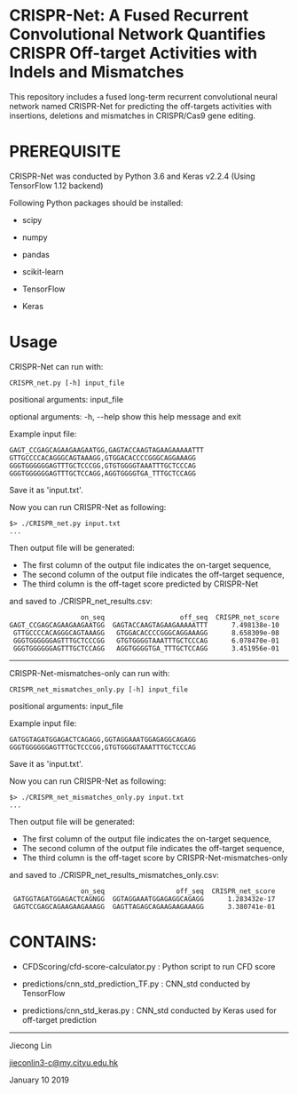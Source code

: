 # CRISPR-Net: A Fused Recurrent Convolutional Network Quantifies CRISPR Off-target Activities with Indels and Mismatches
This repository includes a fused long-term recurrent convolutional neural network named CRISPR-Net for predicting the off-targets activities with insertions, deletions and mismatches in CRISPR/Cas9 gene editing.

# PREREQUISITE
CRISPR-Net was conducted by Python 3.6 and Keras v2.2.4 (Using TensorFlow 1.12 backend) 

Following Python packages should be installed:
<ul>
<li><p>scipy</p></li>
<li><p>numpy</p></li>
<li><p>pandas</p></li>
<li><p>scikit-learn</p></li>
<li><p>TensorFlow</p></li>
<li><p>Keras</p></li>
</ul>

# Usage

CRISPR-Net can run with:

    CRISPR_net.py [-h] input_file

positional arguments: input_file

optional arguments:
  -h, --help  show this help message and exit

Example input file:

    GAGT_CCGAGCAGAAGAAGAATGG,GAGTACCAAGTAGAAGAAAAATTT
    GTTGCCCCACAGGGCAGTAAAGG,GTGGACACCCCGGGCAGGAAAGG
    GGGTGGGGGGAGTTTGCTCCCGG,GTGTGGGGTAAATTTGCTCCCAG
    GGGTGGGGGGAGTTTGCTCCAGG,AGGTGGGGTGA_TTTGCTCCAGG

Save it as 'input.txt'.

Now you can run CRISPR-Net as following:

    $> ./CRISPR_net.py input.txt
    ...
    
Then output file will be generated:

- The first column of the output file indicates the on-target sequence,
- The second column of the output file indicates the off-target sequence,
- The third column is the off-taget score predicted by CRISPR-Net

and saved to ./CRISPR_net_results.csv:
                     
                      on_seq                   off_seq  CRISPR_net_score
    GAGT_CCGAGCAGAAGAAGAATGG  GAGTACCAAGTAGAAGAAAAATTT      7.498138e-10
     GTTGCCCCACAGGGCAGTAAAGG   GTGGACACCCCGGGCAGGAAAGG      8.658309e-08
     GGGTGGGGGGAGTTTGCTCCCGG   GTGTGGGGTAAATTTGCTCCCAG      6.078470e-01
     GGGTGGGGGGAGTTTGCTCCAGG   AGGTGGGGTGA_TTTGCTCCAGG      3.451956e-01
    
--------------------------------------------------

CRISPR-Net-mismatches-only can run with:

    CRISPR_net_mismatches_only.py [-h] input_file

positional arguments: input_file

Example input file:

    GATGGTAGATGGAGACTCAGAGG,GGTAGGAAATGGAGAGGCAGAGG
    GGGTGGGGGGAGTTTGCTCCCGG,GTGTGGGGTAAATTTGCTCCCAG

Save it as 'input.txt'.

Now you can run CRISPR-Net as following:

    $> ./CRISPR_net_mismatches_only.py input.txt
    ...
    
Then output file will be generated:

- The first column of the output file indicates the on-target sequence,
- The second column of the output file indicates the off-target sequence,
- The third column is the off-taget score by CRISPR-Net-mismatches-only

and saved to ./CRISPR_net_results_mismatches_only.csv:
                     
                      on_seq                  off_seq  CRISPR_net_score
     GATGGTAGATGGAGACTCAGNGG  GGTAGGAAATGGAGAGGCAGAGG      1.283432e-17
     GAGTCCGAGCAGAAGAAGAAAGG  GAGTTAGAGCAGAAGAAGAAAGG      3.380741e-01


# CONTAINS:
<ul>
<li><p>CFDScoring/cfd-score-calculator.py : Python script to run CFD score </p></li>
<li><p>predictions/cnn_std_prediction_TF.py : CNN_std conducted by TensorFlow</p></li>
<li><p>predictions/cnn_std_keras.py : CNN_std conducted by Keras used for off-target prediction </p></li>
</p></li>
</ul>

---------------------------------------
Jiecong Lin

jieconlin3-c@my.cityu.edu.hk

January 10 2019
